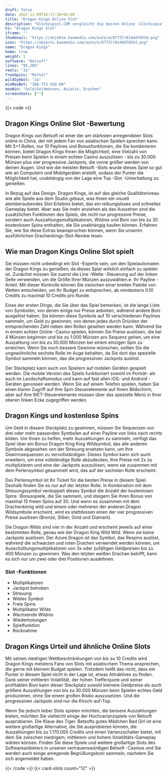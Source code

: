 ```yaml
---
draft: false
date: 2022-11-09T16:17:38+03:00
title: "Dragon Kings Online Slot"
description: "Glücksspiel.COM vergleicht die besten Online -Glücksspiel -Sites und -spiele der Kanada.  Unabhängige Produktbewertungen und exklusive Anmeldeangebote. Jetzt spielen!"
h1: "Dragon Kings Slot"
iframe: ""
thumbnail: "https://objekte.kaxmedia.com/auto/o/87737/814dd7055d.png"
icon: "https://objects.kaxmedia.com/auto/o/87737/814dd7055d.png"
name: "Dragon Kings"
home: true
weight: 1
software: "Betsoft"
lines: "95.20%"
reels: "Ja"
freeSpins: "Mittel"
wildSymbol: "Ja"
minMaxBet: "280.753 USD.00"
maxWin: "Gold/Goldmünzen, Asiatin, Drachen"
screenshots: [""]
---
```


{{< code >}}<h2>Dragon Kings Online Slot -Bewertung</h2><p>Dragon Kings von Betsoft ist einer der am stärksten anregendsten Slots online in China, der mit jedem Fan von asiatischen Spielen sprechen kann. Mit 5+1 Rollen, nur 10 Paylines und Bonusfunktionen, die Sie kombinieren können, bietet Dragon Kings Ihnen die Möglichkeit, eine Vielzahl von Preisen beim Spielen in einem echten Casino auszulösen - bis zu 30.000 Münzen plus vier progressive Jackpots, die vorne größer werden von deinen Augen. Und wie die meisten Betsoft -Slots wurde dieses Spiel so gut wie an Computern und Mobilgeräten erstellt, sodass der Punter die Möglichkeit hat, unabhängig von der Lage eine Top -Slot -Unterhaltung zu genießen.</p><p>In Bezug auf das Design, Dragon Kings, ist auf das gleiche Qualitätsniveau wie alle Spiele aus dem Studio gebaut, was Ihnen ein visuell atemberaubendes Slot-Erlebnis bietet, das ein reibungsloses und schnelles Gameplay bietet. Aber was Sie mehr anziehen als das Aussehen sind die zusätzlichen Funktionen des Spiels, die nicht nur progressive Preise, sondern auch Auszahlungsmultiplikatoren, Wildnis und Boni von bis zu 30 kostenlosen Spins enthalten, die Sie unabhängig kaufen können. Erfahren Sie, wie Sie diese Extras beanspruchen können, wenn Sie unseren ausführlichen Drachenkings-Slot-Review lesen.</p><h2>Wie man Dragon Kings Online Slot spielt</h2><p>Sie müssen nicht unbedingt ein Slot -Experte sein, um den Spielautomaten der Dragon Kings zu genießen, da dieses Spiel wirklich einfach zu spielen ist. Zunächst müssen Sie zuerst die Line -Wette -Steuerung auf der linken Seite verwenden, um die Größe Ihrer Münzen auszuwählen.e. Ihr Payline -Anteil. Mit dieser Kontrolle können Sie zwischen einer breiten Palette von Wetten entscheiden, um Ihr Budget zu entsprechen, ab mindestens 0.10 Credits zu maximal 10 Credits pro Runde.</p><p>Eines der ersten Dinge, die Sie über das Spiel bemerken, ist die lange Liste von Symbolen, von denen einige nur Preise anbieten, während andere Boni ausgelöst haben. Sie können diese Symbole auf 10 verschiedenen Paylines sammeln, um Geld zu gewinnen, von denen jedes durch Drücken der entsprechenden Zahl neben den Rollen gesehen werden kann. Während Sie in einem echten Online -Casino spielen, können Sie Preise auslösen, die bei 4 Münzen beginnen und bis zu 1.000 Münzen pro Sequenz gehen, um eine Auszahlung von bis zu 30.000 Münzen bei einem einzigen Spin zu erreichen. Wenn Sie noch bessere Gewinne wünschen, sollten Sie die ungewöhnliche sechste Rolle im Auge behalten, da Sie dort das spezielle Symbol sammeln können, das die progressiven Jackpots auslöst.</p><p>Der Steckplatz kann auch von Spielern auf mobilen Geräten gespielt werden. Die mobile Version des Spiels funktioniert sowohl im Porträt- als auch im Landschaftsmodus und kann auf fast allen iOS- und Android -Geräten genossen werden. Wenn Sie auf einem Telefon spielen, haben Sie einen klaren Zugriff auf Ihre Spin-Steuerelemente auf Ihrem Bildschirm, aber auf Ihre WET-Steuerelemente müssen über das spezielle Menü in Ihrer oberen linken Ecke zugegriffen werden.</p><h2>Dragon Kings und kostenlose Spins</h2><p>Um Geld in diesem Steckplatz zu gewinnen, müssen Sie Sequenzen von drei oder mehr passenden Symbolen auf einer Payline von links nach rechts bilden. Um Ihnen zu helfen, mehr Auszahlungen zu sammeln, verfügt das Spiel über ein Bonus Dragon King King Wildsymbol, das alle anderen Symbole abgesehen von der Streuung ersetzen kann, um Ihre Gewinnsequenzen zu vervollständigen. Dieses Symbol kann sich auch erweitern, um eine vollständige Rolle abzudecken, Ihre Preise mit 2x zu multiplizieren und eine der Jackpots auszulösen, wenn sie zusammen mit dem Perlensymbol gesammelt wird, das auf der sechsten Rolle erscheint.</p><p>Das Perlensymbol ist Ihr Ticket für die besten Preise in diesem Spiel. Deshalb finden Sie es nur auf der letzten Rolle. In Kombination mit dem Streuungssymbol verdoppelt dieses Symbol die Anzahl der kostenlosen Spins -Bonusspiele, die Sie sammeln, und steigern Sie Ihren Bonus von maximal 15 freien Spins auf 30. Und wenn es zusammen mit dem Drachenkönig wild und einem oder mehreren der anderen Dragon Wildsymbole erscheint, wird es stattdessen einen der vier progressiven Preise auslösen (Bronze, Silber, Gold und Diamant).</p><p>Die Dragon Wilds sind vier in der Anzahl und erscheint jeweils auf einer bestimmten Rolle, genau wie der Dragon King Wild Wild. Wenn sie keine Jackpots auslösen. Der Azure Dragon ist das Symbol, das Respins auslöst, während die schwarzen und roten Drachen verwendet werden können, um Ausschüttungsmultiplikatoren von 3x oder zufälligen Geldpreisen bis zu 400 Münzen zu gewinnen. Was den letzten weißen Drachen betrifft, kann es sich nur um zwei oder drei Positionen ausdehnen.</p><h3>
Slot -Funktionen</h3><ul>
<li></span>
Multiplikatoren</li>
<li></span>
Jackpot behoben</li>
<li></span>
Streuung</li>
<li></span>
Wildes Symbol</li>
<li></span>
Freie Spins</li>
<li></span>
Multiplikator Wilds</li>
<li></span>
Wachsende Wildnis</li>
<li></span>
Wiederholungen</li>
<li></span>
Spielfunktion</li>
<li></span>
Rücknahme</li></ul><h2>Dragon Kings Urteil und ähnliche Online Slots</h2><p>Mit seinen niedrigen Wettbeschränkungen von bis zu 10 Credits wird Dragon Kings meistens Fans von Slots mit asiatischem Thema ansprechen, die gerne mit kleinem Budget spielen. Trotzdem heißt das nicht, dass ein Punter in diesem Spiel nicht in der Lage ist, etwas Attraktives zu finden. Dank seiner mittleren Volatilität, der hohen Trefferquote und seiner profitablen Boni kann dieser Steckplatz sowohl kleinere Geldpreise als auch größere Auszahlungen von bis zu 30.000 Münzen beim Spielen echtes Geld produzieren, ohne Sie einem großen Risiko auszusetzen. Und die progressiven Jackpots sind nur die Kirsch-auf-Top.</p><p>Wenn Sie jedoch lieber Slots spielen möchten, die bessere Auszahlungen bieten, möchten Sie vielleicht einige der Hochvarianzspiele von Betsoft ausprobieren. Die Klaue des Tiger. Betsofts gutes Mädchen Bad Girl ist eine weitere großartige Alternative, die Sie ausprobieren können, die Auszahlungen bis zu 1.170.000 Credits und einen Varianzschalter bietet, mit dem Sie zwischen niedrigem, mittlerem und hohem Volatilitäts-Gameplay wählen können. Finden Sie diese Spiele und weitere großartige Slots des Softwareanbieters in unseren vertrauenswürdigen Betsoft -Casinos und Sie werden auch einige anregende Begrüßungsboni sammeln, nachdem Sie sich angemeldet haben.</p>{{< /code >}}
 {{< card-slots count="12" >}}